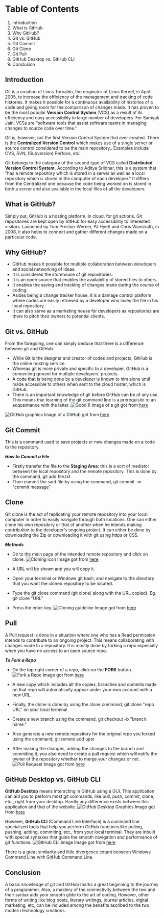 # Table of Contents
1. Introduction
2. What is GitHub
3. Why GitHub?
4. Git vs. GitHub
5. Git Commit
6. Git Clone
7. Git Pull 
8. GitHub Desktop vs. GitHub CLI
9. Conclusion

## Introduction
Git is a creation of Linus Torvaldo, the originator of Linus Kernel, in April 2005, to increase the efficiency of the management and tracking of code histories. It makes it possible for a continuous availability of histories of a code and giving room for the comparison of changes made. It has proven to be the most popular **Version Control System** (VCS) as a result of its efficiency and easy accessibility to large number of developers. For Samyak Jain, VCSs are "software tools that assist software teams in managing changes to source code over time."

Git is, however, not the first Version Control System that ever created. There is the **Centralized Version Control** which makes use of a single server or source control considered to be the main repository,. Examples include CVS, SVN, (Subversion) Perfoce, etc. 

Git belongs to the category of the second type of VCS called **Distributed Version Control System.** According to Aditya Sriidhar, this is a system that "has a remote repository which is stored in a server as well as a local repository which is stored in the computer of each developer." It differs from  the Centralized one because the code being worked on is stored in both a server and also available in the local files of all the developers. 

## What is GitHub?

Simply put, GitHub is a hosting platform, in cloud, for git actions. Git repositories are kept open by GitHub for easy accessibility to interested visitors. Launched by Tom Preston-Werner, PJ Hyett and Chris Wanstrath, in 2008, it also helps to connect and gather different changes made on a particular code. 

## Why GitHub?
- GitHub makes it possible for multiple collaboration between developers and social networking of ideas.
- It is considered the storehouse of git repositories.
-  It is an open source that enables the availability of stored files to others.
-  It enables the saving and tracking of changes made during the course of coding.
- Asides being a change tracker house, it is a damage control platform where codes are easily retrieved by a developer who loses the file in his local repository.
-  It can also serve as a marketing house for developers as repositories are there to pitch their owners to potential clients.

## Git vs. GitHub
From the foregoing, one can simply deduce that there is a difference between git and GitHub.
- While Git is the designer and creator of codes and projects, GitHub is the online hosting service. 
- Whereas git is more private and specific to a developer, GitHub is a connecting ground for multiple developers' projects.
- A code that is being done by a developer is known to him alone until made accessible to others when sent to the cloud hoster, which is GitHub.
- There is an important knowledge of git before GitHub can be of any use. This means that learning of the git command line is a prerequisite to an acquaintance with the latter.
![Good 6](https://upload.wikimedia.org/wikipedia/commons/e/e0/Git-logo.svg)
Image of a git got from [here ](https://www.google.com/imgres?imgurl=https%3A%2F%2Fupload.wikimedia.org%2Fwikipedia%2Fcommons%2Fthumb%2Fe%2Fe0%2FGit-logo.svg%2F1280px-Git-logo.svg.png&imgrefurl=https%3A%2F%2Fcommons.wikimedia.org%2Fwiki%2FFile%3AGit-logo.svg&tbnid=ZddH2hVhNNICvM&vet=12ahUKEwiAt6bBs8v6AhUOTMAKHWagApIQMygCegUIARDhAQ..i&docid=Qzj8717U8pISkM&w=1280&h=535&q=image%20of%20Git&client=ms-android-transsion&ved=2ahUKEwiAt6bBs8v6AhUOTMAKHWagApIQMygCegUIARDhAQ)

![GitHub graphics](https://madsourcer.com/wp-content/uploads/github.jpg)
Image of a GitHub got from 
[here](https://madsourcer.com/wp-content/uploads/github.jpg)

## Git Commit
This is a command used to save projects or new changes made on a code to the repository.

_**How to Commit a File**_
- Firstly transfer the file to the **Staging Area:** this is a sort of mediator between the local repository and the remote repository. This is done by the command, git add file.txt
- Then commit the said file by using the command, git commit -m "commit message"
## Clone
Git clone is the act of replicating your remote repository into your local computer in order to easily navigate through both locations. One can either clone his own repository or that of another when he intends making contribution to the developer's ongoing project.  It can either be done by downloading the Zip or downloading it with git using https or CSS.

_**Methods**_
- Go to the main page of the intended remote repository and click on clone.
![Cloning icon](https://www.howtogeek.com/wp-content/uploads/2019/12/Copy-repo-URL-to-clipboard.png?trim=1,1&bg-color=000&pad=1,1)
Image got from [here](https://www.google.com/imgres?imgurl=https%3A%2F%2Fwww.howtogeek.com%2Fwp-content%2Fuploads%2F2019%2F12%2FCopy-repo-URL-to-clipboard.png%3Ftrim%3D1%2C1%26bg-color%3D000%26pad%3D1%2C1&imgrefurl=https%3A%2F%2Fwww.howtogeek.com%2F451360%2Fhow-to-clone-a-github-repository%2F&tbnid=DUoRFB_IavhobM&vet=12ahUKEwif6ofvr8v6AhXuTUEAHZGKCaIQMygAegUIARC_AQ..i&docid=BUvka7a_6Bu-hM&w=487&h=319&q=procedure%20to%20clone%20a%20file%20on%20GitHub&client=ms-android-transsion&ved=2ahUKEwif6ofvr8v6AhXuTUEAHZGKCaIQMygAegUIARC_AQ)

-  A URL will be shown and you will copy it.
- Open your terminal or Windows git bash, and navigate to the directory that you want the cloned repository to be located.
- Type the git clone command (git clone) along with the URL copied). Eg. git clone "URL"
- Press the enter key.
![Cloning guideline](https://www.techiedelight.com/wp-content/uploads/git-clone-directory.png)
Image got from [here ](https://www.google.com/imgres?imgurl=https%3A%2F%2Fwww.techiedelight.com%2Fwp-content%2Fuploads%2Fgit-clone-directory.png&imgrefurl=https%3A%2F%2Fwww.techiedelight.com%2Fclone-a-git-repository-into-specific-folder%2F&tbnid=nXB-E2uIe1zytM&vet=12ahUKEwif6ofvr8v6AhXuTUEAHZGKCaIQMygNegUIARDZAQ..i&docid=pwdzrC8K5kwc7M&w=612&h=270&q=procedure%20to%20clone%20a%20file%20on%20GitHub&client=ms-android-transsion&ved=2ahUKEwif6ofvr8v6AhXuTUEAHZGKCaIQMygNegUIARDZAQ)

## Pull
A Pull request is done in a situation where one who has a Read permission intends to contribute to an ongoing project. This means collaborating with changes made In a repository. It is mostly done by forking a repo especially when you have no access to an open source repo.

**_To Fork a Repo_**
- On the top right corner of a repo, click on the **FORK** button.
![Fork a Repo](https://www.earthdatascience.org/images/earth-analytics/git-version-control/githubguides-bootcamp-fork.png)
Image got from [here](https://www.google.com/imgres?imgurl=https%3A%2F%2Fwww.earthdatascience.org%2Fimages%2Fearth-analytics%2Fgit-version-control%2Fgithubguides-bootcamp-fork.png&imgrefurl=https%3A%2F%2Fwww.earthdatascience.org%2Fworkshops%2Fintro-version-control-git%2Fabout-forks%2F&tbnid=6bgdQCkyCIPUSM&vet=12ahUKEwjE7qbpp8v6AhWViFwKHUcHDcEQMygLegUIARDYAQ..i&docid=myvoOLO3i-pKTM&w=738&h=148&q=how%20tto%20do%20fork%20on%20github&client=ms-android-transsion&ved=2ahUKEwjE7qbpp8v6AhWViFwKHUcHDcEQMygLegUIARDYAQ)

- A new copy which includes all the copies, branches and commits made on that repo will automatically appear under your own account with a new URL.
- Finally, the clone is done by using the clone command, git clone "repo URL" on your local terminal.
- Create a new branch using the command, git checkout -b "branch name."
- Also generate a new remote repository for the original repo you forked using the command, git remote add upst
- After making the changes, adding the changes to the branch and commiting it, you also need to create a pull request which will notify the owner of the repository whether to merge your changes or not.
![Pull Request](https://opensource.com/sites/default/files/uploads/open-a-pull-request_crop.png)
Image got from [here](https://www.google.com/imgres?imgurl=https%3A%2F%2Fopensource.com%2Fsites%2Fdefault%2Ffiles%2Fuploads%2Fopen-a-pull-request_crop.png&imgrefurl=https%3A%2F%2Fopensource.com%2Farticle%2F19%2F7%2Fcreate-pull-request-github&tbnid=t_p5l3lv2j9sPM&vet=12ahUKEwjVmIu1psv6AhUQiFwKHY78A7YQMygAegUIARDCAQ..i&docid=KNlJ5o_Hzs8hNM&w=650&h=540&q=how%20tto%20do%20a%20Pull%20request%20on%20git&client=ms-android-transsion&ved=2ahUKEwjVmIu1psv6AhUQiFwKHY78A7YQMygAegUIARDCAQ)
## GitHub Desktop vs. GitHub CLI
**GitHub Desktop** means interacting in GitHub using a GUI. This application can aid you to perform most git commands, like pull, push, commit, clone, etc., right from your desktop. Hardly any difference exists between this application and that of the website.
![GitHub Desktop Graphics](https://carldesouza.com/wp-content/uploads/2020/03/img_5e72a64e32003.png)
Image got from [here ](https://www.google.com/imgres?imgurl=https%3A%2F%2Fcarldesouza.com%2Fwp-content%2Fuploads%2F2020%2F03%2Fimg_5e72a64e32003.png&imgrefurl=https%3A%2F%2Fcarldesouza.com%2Finstalling-and-using-github-desktop-on-windows%2F&tbnid=6hs9h7t1YowPZM&vet=12ahUKEwjTidedssv6AhVYTUEAHZXSCWcQMygDegUIARDjAQ..i&docid=dv9_cJA3RQvdsM&w=1054&h=657&q=github%20desktop&client=ms-android-transsion&ved=2ahUKEwjTidedssv6AhVYTUEAHZXSCWcQMygDegUIARDjAQ)

However, **GitHub CLI** (Command Line Interface) is a command line specialized tools that help you perform GitHub functions like pulling, pushing, adding, commiting, etc., from your local terminal. They are inbuilt with special syntaxes that guide the smooth navigation and performance of git functions. ![GitHub CLI image](https://www.techiedelight.com/wp-content/uploads/git-clone-directory.png)
Image got from [here](https://www.google.com/imgres?imgurl=https%3A%2F%2Fwww.techiedelight.com%2Fwp-content%2Fuploads%2Fgit-clone-directory.png&imgrefurl=https%3A%2F%2Fwww.techiedelight.com%2Fclone-a-git-repository-into-specific-folder%2F&tbnid=nXB-E2uIe1zytM&vet=12ahUKEwixm5rnkc36AhWggs4BHajiAzYQMygcegUIARCHAg..i&docid=pwdzrC8K5kwc7M&w=612&h=270&q=image%20of%20a.github%20CLI&client=ms-android-transsion&ved=2ahUKEwixm5rnkc36AhWggs4BHajiAzYQMygcegUIARCHAg)

There is a great similarity and little divergence extant between Windows Command Line with GitHub Command Line. 
## Conclusion
A basic knowledge of git and GitHub marks a great beginning to the journey of a programmer. Also, a mastery of the connectivity between the two and their syntax aids your smooth glide to the art of coding. However, other forms of writing like blog posts, literary writings, journal articles, digital marketing, etc, can be included among the benefits ascribed to the two modern technology creations.
